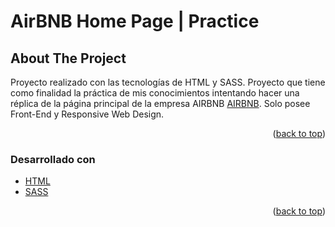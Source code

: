 <h1>AirBNB Home Page | Practice</h1>


<!-- ABOUT THE PROJECT -->
## About The Project

Proyecto realizado con las tecnologías de HTML y SASS. Proyecto que tiene como finalidad la práctica de mis conocimientos intentando hacer una réplica de la página principal de la empresa AIRBNB [AIRBNB](https://www.airbnb.es/). Solo posee Front-End y Responsive Web Design.

<p align="right">(<a href="#top">back to top</a>)</p>



### Desarrollado con

* [HTML](https://developer.mozilla.org/es/docs/Web/HTML)
* [SASS](https://sass-lang.com/)

<p align="right">(<a href="#top">back to top</a>)</p>

